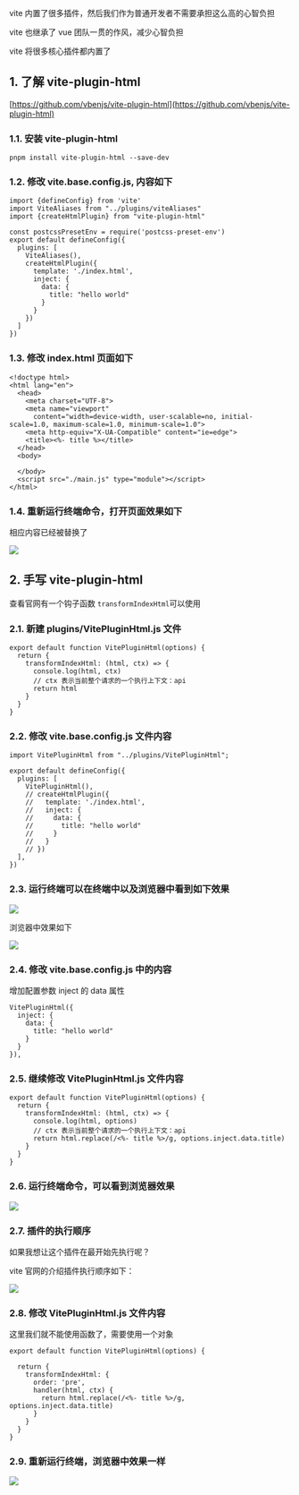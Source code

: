 vite 内置了很多插件，然后我们作为普通开发者不需要承担这么高的心智负担

vite 也继承了 vue 团队一贯的作风，减少心智负担

vite 将很多核心插件都内置了

## 1. 了解 vite-plugin-html

[https://github.com/vbenjs/vite-plugin-html](https://github.com/vbenjs/vite-plugin-html)

### 1.1. 安装 vite-plugin-html

```
pnpm install vite-plugin-html --save-dev
```

### 1.2. 修改 vite.base.config.js, 内容如下

```
import {defineConfig} from 'vite'
import ViteAliases from "../plugins/viteAliases"
import {createHtmlPlugin} from "vite-plugin-html"

const postcssPresetEnv = require('postcss-preset-env')
export default defineConfig({
  plugins: [
    ViteAliases(),
    createHtmlPlugin({
      template: './index.html',
      inject: {
        data: {
          title: "hello world"
        }
      }
    })
  ]
})
```

### 1.3. 修改 index.html 页面如下

```
<!doctype html>
<html lang="en">
  <head>
    <meta charset="UTF-8">
    <meta name="viewport"
      content="width=device-width, user-scalable=no, initial-scale=1.0, maximum-scale=1.0, minimum-scale=1.0">
    <meta http-equiv="X-UA-Compatible" content="ie=edge">
    <title><%- title %></title>
  </head>
  <body>

  </body>
  <script src="./main.js" type="module"></script>
</html>
```

### 1.4. 重新运行终端命令，打开页面效果如下

相应内容已经被替换了

![](https://cdn.nlark.com/yuque/0/2025/png/1358855/1743948916205-5d44e79e-dfd1-4a6d-b288-25e297f91f7e.png)

## 2. 手写 vite-plugin-html

查看官网有一个钩子函数 `transformIndexHtml`可以使用

### 2.1. 新建 plugins/VitePluginHtml.js 文件

```
export default function VitePluginHtml(options) {
  return {
    transformIndexHtml: (html, ctx) => {
      console.log(html, ctx)
      // ctx 表示当前整个请求的一个执行上下文：api
      return html
    }
  }
}
```

### 2.2. 修改 vite.base.config.js 文件内容

```
import VitePluginHtml from "../plugins/VitePluginHtml";

export default defineConfig({
  plugins: [
    VitePluginHtml(),
    // createHtmlPlugin({
    //   template: './index.html',
    //   inject: {
    //     data: {
    //       title: "hello world"
    //     }
    //   }
    // })
  ],
})
```

### 2.3. 运行终端可以在终端中以及浏览器中看到如下效果

![](https://cdn.nlark.com/yuque/0/2025/png/1358855/1743949620898-568a68b1-bbc9-40e1-82b7-cdad3063439b.png)

浏览器中效果如下

![](https://cdn.nlark.com/yuque/0/2025/png/1358855/1743949661395-a496a010-a2ae-4d33-a91c-a9c38bea9d15.png)

### 2.4. 修改 vite.base.config.js 中的内容

增加配置参数 inject 的 data 属性

```
VitePluginHtml({
  inject: {
    data: {
      title: "hello world"
    }
  }
}),
```

### 2.5. 继续修改 VitePluginHtml.js 文件内容

```
export default function VitePluginHtml(options) {
  return {
    transformIndexHtml: (html, ctx) => {
      console.log(html, options)
      // ctx 表示当前整个请求的一个执行上下文：api
      return html.replace(/<%- title %>/g, options.inject.data.title)
    }
  }
}
```

### 2.6. 运行终端命令，可以看到浏览器效果

![](https://cdn.nlark.com/yuque/0/2025/png/1358855/1743950787696-e1e074ee-9ae8-4a4b-9509-1a74c2dd3bb7.png)

### 2.7. 插件的执行顺序

如果我想让这个插件在最开始先执行呢？

vite 官网的介绍插件执行顺序如下：

![](https://cdn.nlark.com/yuque/0/2025/png/1358855/1743950820343-ad1f9caf-a338-4753-862d-272420f8e6a3.png)

### 2.8. 修改 VitePluginHtml.js 文件内容

这里我们就不能使用函数了，需要使用一个对象

```
export default function VitePluginHtml(options) {

  return {
    transformIndexHtml: {
      order: 'pre',
      handler(html, ctx) {
        return html.replace(/<%- title %>/g, options.inject.data.title)
      }
    }
  }
}
```

### 2.9. 重新运行终端，浏览器中效果一样

![](https://cdn.nlark.com/yuque/0/2025/png/1358855/1743950994796-bf2c6456-78bc-4c82-a2d0-6078b156c971.png)